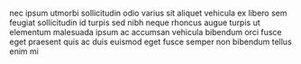 nec ipsum utmorbi sollicitudin odio varius sit aliquet vehicula ex libero sem
feugiat sollicitudin id turpis sed nibh neque rhoncus augue turpis ut elementum
malesuada ipsum ac accumsan vehicula bibendum orci fusce eget praesent quis ac
duis euismod eget fusce semper non bibendum tellus enim mi